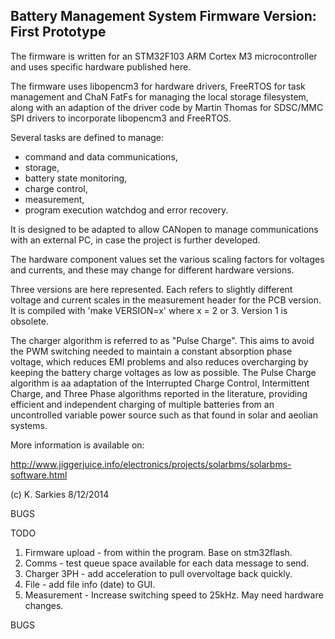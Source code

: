 Battery Management System Firmware
Version: First Prototype
----------------------------------

The firmware is written for an STM32F103 ARM Cortex M3 microcontroller and uses
specific hardware published here.

The firmware uses libopencm3 for hardware drivers, FreeRTOS for task management
and ChaN FatFs for managing the local storage filesystem, along with an
adaption of the driver code by Martin Thomas for SDSC/MMC SPI drivers to incorporate
libopencm3 and FreeRTOS.

Several tasks are defined to manage:

- command and data communications,
- storage,
- battery state monitoring,
- charge control,
- measurement,
- program execution watchdog and error recovery.

It is designed to be adapted to allow CANopen to manage communications with an
external PC, in case the project is further developed.

The hardware component values set the various scaling factors for voltages and
currents, and these may change for different hardware versions.

Three versions are here represented. Each refers to slightly different
voltage and current scales in the measurement header for the PCB version.
It is compiled with 'make VERSION=x' where x = 2 or 3. Version 1 is obsolete.

The charger algorithm is referred to as "Pulse Charge". This aims to avoid the
PWM switching needed to maintain a constant absorption phase voltage, which
reduces EMI problems and also reduces overcharging by keeping the battery charge
voltages as low as possible. The Pulse Charge algorithm is aa adaptation of 
the Interrupted Charge Control, Intermittent Charge, and Three Phase algorithms
reported in the literature, providing efficient and independent charging of
multiple batteries from an uncontrolled variable power source such as that found
in solar and aeolian systems.

More information is available on:

http://www.jiggerjuice.info/electronics/projects/solarbms/solarbms-software.html

(c) K. Sarkies 8/12/2014

BUGS

TODO

1. Firmware upload - from within the program. Base on stm32flash.
2. Comms - test queue space available for each data message to send.
3. Charger 3PH - add acceleration to pull overvoltage back quickly.
4. File - add file info (date) to GUI.
5. Measurement - Increase switching speed to 25kHz. May need hardware changes.

BUGS


